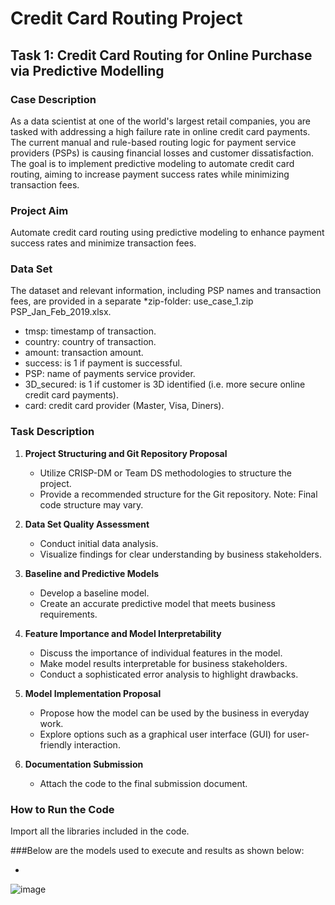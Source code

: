 # Credit Card Routing Project

## Task 1: Credit Card Routing for Online Purchase via Predictive Modelling

### Case Description
As a data scientist at one of the world's largest retail companies, you are tasked with addressing a high failure rate in online credit card payments. The current manual and rule-based routing logic for payment service providers (PSPs) is causing financial losses and customer dissatisfaction. The goal is to implement predictive modeling to automate credit card routing, aiming to increase payment success rates while minimizing transaction fees.

### Project Aim
Automate credit card routing using predictive modeling to enhance payment success rates and minimize transaction fees.

### Data Set
The dataset and relevant information, including PSP names and transaction fees, are provided in a separate *zip-folder: use_case_1.zip
PSP_Jan_Feb_2019.xlsx.

- tmsp: timestamp of transaction.
- country: country of transaction.
- amount: transaction amount.
- success: is 1 if payment is successful.
- PSP: name of payments service provider.
- 3D_secured: is 1 if customer is 3D identified (i.e. more secure online credit card payments).
- card: credit card provider (Master, Visa, Diners).

### Task Description

1. **Project Structuring and Git Repository Proposal**
   - Utilize CRISP-DM or Team DS methodologies to structure the project.
   - Provide a recommended structure for the Git repository. Note: Final code structure may vary.

2. **Data Set Quality Assessment**
   - Conduct initial data analysis.
   - Visualize findings for clear understanding by business stakeholders.

3. **Baseline and Predictive Models**
   - Develop a baseline model.
   - Create an accurate predictive model that meets business requirements.
  
4. **Feature Importance and Model Interpretability**
   - Discuss the importance of individual features in the model.
   - Make model results interpretable for business stakeholders.
   - Conduct a sophisticated error analysis to highlight drawbacks.

5. **Model Implementation Proposal**
   - Propose how the model can be used by the business in everyday work.
   - Explore options such as a graphical user interface (GUI) for user-friendly interaction.

6. **Documentation Submission**
   - Attach the code to the final submission document.


### How to Run the Code
Import all the libraries included in the code.

###Below are the models used to execute and results as shown below: 

- 
![image](https://github.com/DadaNanjesha/CASE_STUDY_MODEL_ENGINEERING/assets/39907623/a258cb50-a89f-4a9b-9e13-8386326c0108)

